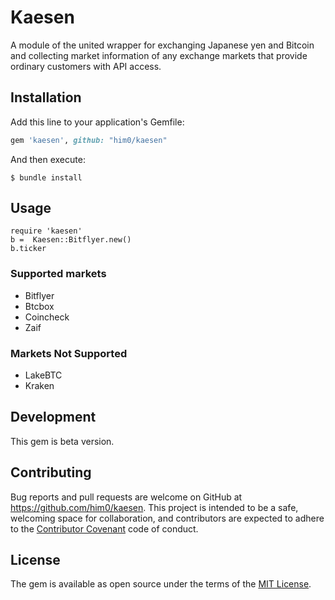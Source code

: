 # Kaesen

A module of the united wrapper for exchanging Japanese yen and Bitcoin and collecting market information of any exchange markets that provide ordinary customers with API access.

## Installation

Add this line to your application's Gemfile:

```ruby
gem 'kaesen', github: "him0/kaesen"
```

And then execute:

    $ bundle install

## Usage

```
require 'kaesen'
b =  Kaesen::Bitflyer.new()
b.ticker
```

### Supported markets

+ Bitflyer
+ Btcbox
+ Coincheck
+ Zaif

### Markets Not Supported

+ LakeBTC
+ Kraken

## Development

This gem is beta version.

## Contributing

Bug reports and pull requests are welcome on GitHub at https://github.com/him0/kaesen. This project is intended to be a safe, welcoming space for collaboration, and contributors are expected to adhere to the [Contributor Covenant](http://contributor-covenant.org) code of conduct.


## License

The gem is available as open source under the terms of the [MIT License](http://opensource.org/licenses/MIT).
